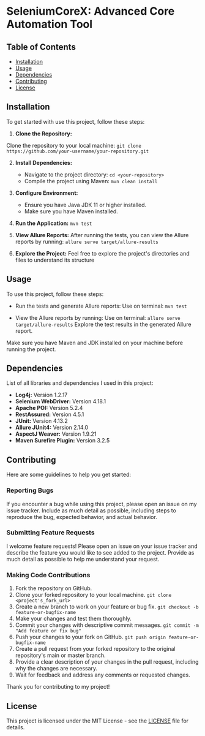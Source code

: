 # SeleniumCoreX: Advanced Core Automation Tool

## Table of Contents

- [Installation](#installation)
- [Usage](#usage)
- [Dependencies](#dependencies)
- [Contributing](#contributing)
- [License](#license)

## Installation

To get started with use this project, follow these steps:

1. **Clone the Repository:**
   
Clone the repository to your local machine:
`git clone https://github.com/your-username/your-repository.git`

2. **Install Dependencies:**
   - Navigate to the project directory:
     `cd <your-repository>`
   - Compile the project using Maven:
     `mvn clean install`

3. **Configure Environment:**
   - Ensure you have Java JDK 11 or higher installed.
   - Make sure you have Maven installed.

4. **Run the Application:**
   `mvn test`

5. **View Allure Reports:**
   After running the tests, you can view the Allure reports by running:
   `allure serve target/allure-results`

6. **Explore the Project:**
   Feel free to explore the project's directories and files to understand its structure 

## Usage

To use this project, follow these steps:

- Run the tests and generate Allure reports:
  Use on terminal: `mvn test`

- View the Allure reports by running:
  Use on terminal: `allure serve target/allure-results`
  Explore the test results in the generated Allure report.

Make sure you have Maven and JDK installed on your machine before running the project.

## Dependencies

List of all libraries and dependencies I used in this project:

- **Log4j:** Version 1.2.17
- **Selenium WebDriver:** Version 4.18.1
- **Apache POI:** Version 5.2.4
- **RestAssured:** Version 4.5.1
- **JUnit:** Version 4.13.2
- **Allure JUnit4:** Version 2.14.0
- **AspectJ Weaver:** Version 1.9.21
- **Maven Surefire Plugin:** Version 3.2.5

## Contributing

Here are some guidelines to help you get started:

### Reporting Bugs

If you encounter a bug while using this project, please open an issue on my issue tracker. Include as much detail as possible, including steps to reproduce the bug, expected behavior, and actual behavior.

### Submitting Feature Requests

I welcome feature requests! Please open an issue on your issue tracker and describe the feature you would like to see added to the project. Provide as much detail as possible to help me understand your request.

### Making Code Contributions

1. Fork the repository on GitHub.
2. Clone your forked repository to your local machine.
   `git clone <project's_fork_url>`
3. Create a new branch to work on your feature or bug fix.
   `git checkout -b feature-or-bugfix-name`
4. Make your changes and test them thoroughly.
5. Commit your changes with descriptive commit messages.
   `git commit -m "Add feature or fix bug"`
6. Push your changes to your fork on GitHub.
   `git push origin feature-or-bugfix-name`
7. Create a pull request from your forked repository to the original repository's main or master branch.
8. Provide a clear description of your changes in the pull request, including why the changes are necessary.
9. Wait for feedback and address any comments or requested changes.

Thank you for contributing to my project!

## License

This project is licensed under the MIT License - see the [LICENSE](LICENSE.txt) file for details.
